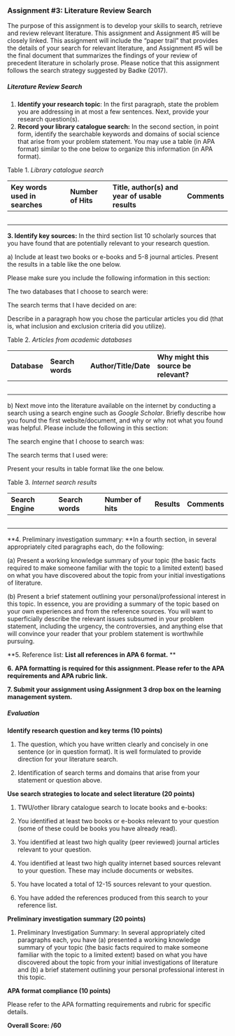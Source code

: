 ### **Assignment \#3: Literature Review Search**

The purpose of this assignment is to develop your skills to search, retrieve and review relevant literature. This assignment and Assignment \#5 will be closely linked. This assignment will include the “paper trail” that provides the details of your search for relevant literature, and Assignment \#5 will be the final document that summarizes the findings of your review of precedent literature in scholarly prose.  Please notice that this assignment follows the search strategy suggested by Badke \(2017\).

##### Literature Review Search

1. **Identify your research topic**: In the first paragraph, state the problem you are addressing in at most a few sentences. Next, provide your research question\(s\).
2. **Record your library catalogue search:** In the second section, in point form, identify the searchable keywords and domains of social science that arise from your problem statement.  You may use a table \(in APA format\) similar to the one below to organize this information \(in APA format\).

Table 1. _Library catalogue search_

| Key words used in searches | Number of Hits | Title, author\(s\) and year of usable results | Comments |
| :--- | :--- | :--- | :--- |
|  |  |  |  |
|  |  |  |  |
|  |  |  |  |
|  |  |  |  |
|  |  |  |  |

**3. Identify key sources:** In the third section list 10 scholarly sources that you have found that are potentially relevant to your research question.

a\) Include at least two books or e-books and 5-8 journal articles. Present the results in a table like the one below.

Please make sure you include the following information in this section:

The two databases that I choose to search were:

The search terms that I have decided on are:

Describe in a paragraph how you chose the particular articles you did \(that is, what inclusion and exclusion criteria did you utilize\).

Table 2. _Articles from academic databases_

| Database | Search words | Author/Title/Date | Why might this source be relevant? |
| :--- | :--- | :--- | :--- |
|  |  |  |  |
|  |  |  |  |
|  |  |  |  |
|  |  |  |  |
|  |  |  |  |

b\) Next move into the literature available on the internet by conducting a search using a search engine such as _Google Scholar_. Briefly describe how you found the first website/document, and why or why not what you found was helpful.  Please include the following in this section:

The search engine that I choose to search was:

The search terms that I used were:

Present your results in table format like the one below.

Table 3. _Internet search results_

| Search Engine | Search words | Number of hits | Results | Comments |
| :--- | :--- | :--- | :--- | :--- |
|  |  |  |  |  |
|  |  |  |  |  |
|  |  |  |  |  |
|  |  |  |  |  |
|  |  |  |  |  |

**4. Preliminary investigation summary: **In a fourth section, in several appropriately cited paragraphs each, do the following:

\(a\) Present a working knowledge summary of your topic \(the basic facts required to make someone familiar with the topic to a limited extent\) based on what you have discovered about the topic from your initial investigations of literature.

\(b\) Present a brief statement outlining your personal/professional interest in this topic. In essence, you are providing a summary of the topic based on your own experiences and from the reference sources. You will want to superficially describe the relevant issues subsumed in your problem statement, including the urgency, the controversies, and anything else that will convince your reader that your problem statement is worthwhile pursuing.

**5. Reference list: **List all references in APA 6 format.** **

**6.** **APA formatting is required for this assignment. Please refer to the APA requirements and APA rubric link.**

**7. Submit your assignment using Assignment 3 drop box on the learning management system.**

##### Evaluation

**Identify research question and key terms \(10 points\)**

1. The question, which you have written clearly and concisely in one sentence \(or in question format\). It is well formulated to provide direction for your literature search.

2. Identification of search terms and domains that arise from your statement or question above.

**Use search strategies to locate and select literature \(20 points\)**

1. TWU/other library catalogue search to locate books and e-books:

2. You identified at least two books or e-books relevant to your question \(some of these could be books you have already read\).

3. You identified at least two high quality \(peer reviewed\) journal articles relevant to your question.

4. You identified at least two high quality internet based sources relevant to your question. These may include documents or websites.

5. You have located a total of 12-15 sources relevant to your question.

6. You have added the references produced from this search to your reference list.

**Preliminary investigation summary \(20 points\)**

1. Preliminary Investigation Summary: In several appropriately cited paragraphs each, you have \(a\) presented a working knowledge summary of your topic \(the basic facts required to make someone familiar with the topic to a limited extent\) based on what you have discovered about the topic from your initial investigations of literature and \(b\) a brief statement outlining your personal professional interest in this topic.

**APA format compliance \(10 points\)**

Please refer to the APA formatting requirements and rubric for specific details.

**Overall Score: /60**

